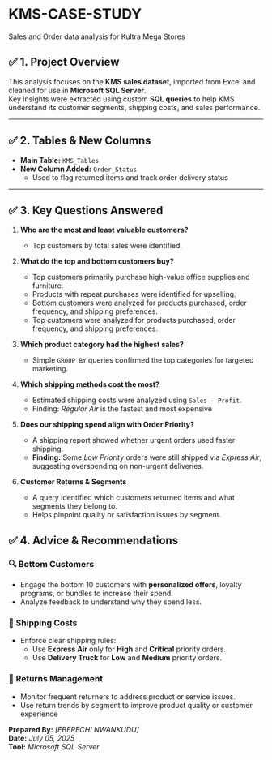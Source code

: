 # KMS-CASE-STUDY
Sales and Order data analysis for Kultra Mega Stores

## ✅ 1. Project Overview

This analysis focuses on the **KMS sales dataset**, imported from Excel and cleaned for use in **Microsoft SQL Server**.  
Key insights were extracted using custom **SQL queries** to help KMS understand its customer segments, shipping costs, and sales performance.

---

## ✅ 2. Tables & New Columns

- **Main Table:** `KMS_Tables`
- **New Column Added:** `Order_Status`  
  - Used to flag returned items and track order delivery status

---

## ✅ 3. Key Questions Answered

1. **Who are the most and least valuable customers?**  
   - Top customers by total sales were identified.

2. **What do the top and bottom customers buy?**  
   - Top customers primarily purchase high-value office supplies and furniture.  
   - Products with repeat purchases were identified for upselling.
   - Bottom customers were analyzed for products purchased, order frequency, and shipping preferences.
   - Top customers were analyzed for products purchased, order frequency, and shipping preferences.

3. **Which product category had the highest sales?**  
   - Simple `GROUP BY` queries confirmed the top categories for targeted marketing.

4. **Which shipping methods cost the most?**  
   - Estimated shipping costs were analyzed using `Sales - Profit`.  
   - Finding: *Regular Air* is the fastest and most expensive

5. **Does our shipping spend align with Order Priority?**  
   - A shipping report showed whether urgent orders used faster shipping.  
   - **Finding:** Some *Low Priority* orders were still shipped via *Express Air*, suggesting overspending on non-urgent deliveries.

6. **Customer Returns & Segments**  
   - A query identified which customers returned items and what segments they belong to.  
   - Helps pinpoint quality or satisfaction issues by segment.


## ✅ 4. Advice & Recommendations

### 🔍 Bottom Customers
- Engage the bottom 10 customers with **personalized offers**, loyalty programs, or bundles to increase their spend.
- Analyze feedback to understand why they spend less.

### 🚚 Shipping Costs
- Enforce clear shipping rules:  
  - Use **Express Air** only for **High** and **Critical** priority orders.  
  - Use **Delivery Truck** for **Low** and **Medium** priority orders.

### 🔄 Returns Management
- Monitor frequent returners to address product or service issues.
- Use return trends by segment to improve product quality or customer experience

**Prepared By:** *[EBERECHI NWANKUDU]*  
**Date:** *July 05, 2025*  
**Tool:** *Microsoft SQL Server*
